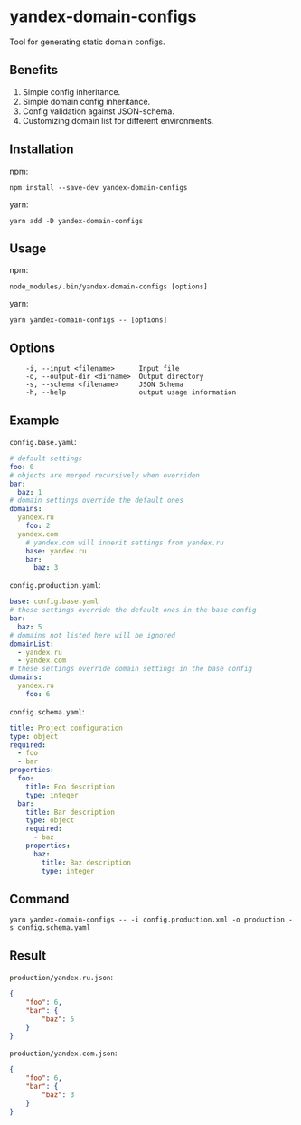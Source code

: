 # yandex-domain-configs

Tool for generating static domain configs.

## Benefits

1. Simple config inheritance.
2. Simple domain config inheritance.
3. Config validation against JSON-schema.
4. Customizing domain list for different environments.

## Installation
npm:
```
npm install --save-dev yandex-domain-configs
```
yarn:
```
yarn add -D yandex-domain-configs
```

## Usage
npm:
```
node_modules/.bin/yandex-domain-configs [options]
```
yarn:
```
yarn yandex-domain-configs -- [options]
```


## Options

```
    -i, --input <filename>      Input file
    -o, --output-dir <dirname>  Output directory
    -s, --schema <filename>     JSON Schema
    -h, --help                  output usage information
```

## Example

`config.base.yaml`:
```yaml
# default settings
foo: 0
# objects are merged recursively when overriden
bar:
  baz: 1
# domain settings override the default ones
domains:
  yandex.ru
    foo: 2
  yandex.com
    # yandex.com will inherit settings from yandex.ru
    base: yandex.ru
    bar:
      baz: 3
```

`config.production.yaml`:
```yaml
base: config.base.yaml
# these settings override the default ones in the base config
bar:
  baz: 5
# domains not listed here will be ignored
domainList:
  - yandex.ru
  - yandex.com
# these settings override domain settings in the base config
domains:
  yandex.ru
    foo: 6
```

`config.schema.yaml`:
```yaml
title: Project configuration
type: object
required:
  - foo
  - bar
properties:
  foo:
    title: Foo description
    type: integer
  bar:
    title: Bar description
    type: object
    required:
      - baz
    properties:
      baz:
        title: Baz description
        type: integer
```

## Command
```
yarn yandex-domain-configs -- -i config.production.xml -o production -s config.schema.yaml
```

## Result
`production/yandex.ru.json`:
```json
{
    "foo": 6,
    "bar": {
        "baz": 5
    }
}
```

`production/yandex.com.json`:
```json
{
    "foo": 6,
    "bar": {
        "baz": 3
    }
}
```
